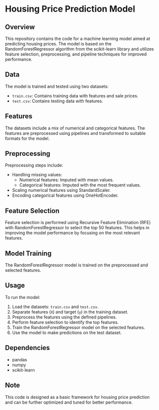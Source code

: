 # Housing Price Prediction Model

## Overview
This repository contains the code for a machine learning model aimed at predicting housing prices. The model is based on the RandomForestRegressor algorithm from the scikit-learn library and utilizes feature selection, preprocessing, and pipeline techniques for improved performance.

## Data
The model is trained and tested using two datasets:
- `train.csv`: Contains training data with features and sale prices.
- `test.csv`: Contains testing data with features.

## Features
The datasets include a mix of numerical and categorical features. The features are preprocessed using pipelines and transformed to suitable formats for the model.

## Preprocessing
Preprocessing steps include:
- Handling missing values:
  - Numerical features: Imputed with mean values.
  - Categorical features: Imputed with the most frequent values.
- Scaling numerical features using StandardScaler.
- Encoding categorical features using OneHotEncoder.

## Feature Selection
Feature selection is performed using Recursive Feature Elimination (RFE) with RandomForestRegressor to select the top 50 features. This helps in improving the model performance by focusing on the most relevant features.

## Model Training
The RandomForestRegressor model is trained on the preprocessed and selected features.

## Usage
To run the model:
1. Load the datasets: `train.csv` and `test.csv`.
2. Separate features (`X`) and target (`y`) in the training dataset.
3. Preprocess the features using the defined pipelines.
4. Perform feature selection to identify the top features.
5. Train the RandomForestRegressor model on the selected features.
6. Use the model to make predictions on the test dataset.

## Dependencies
- pandas
- numpy
- scikit-learn

## Note
This code is designed as a basic framework for housing price prediction and can be further optimized and tuned for better performance.
